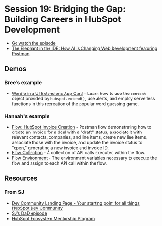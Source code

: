 # Session 19: Bridging the Gap: Building Careers in HubSpot Development
- [Go watch the episode](https://youtube.com/live/oyACZ5tv8c8?feature=share)
- [The Elephant in the IDE: How AI is Changing Web Development featuring Postman](https://events.hubspot.com/events/details/hubspot-developer-presents-the-elephant-in-the-ide-how-ai-is-changing-web-development-featuring-postman/)

## Demos
### Bree's example
- [Wordle in a UI Extensions App Card](https://github.com/hubspotdev/uie-wordle) - Learn how to use the `context` object provided by `hubspot.extend()`, use alerts, and employ serverless functions in this recreation of the popular word guessing game.

### Hannah's example
- [Flow: HubSpot Invoice Creation](https://www.postman.com/hubspot/workspace/hubspot-developer-use-cases/flow/67db1b0ebc201100328f1775) - Postman flow demonstrating how to create an invoice for a deal with a "draft" status, associate it with relevant contacts, companies, and line items, create new line items, associate those with the invoice, and update the invoice status to "open," generating a new invoice and invoice ID.
- [Flow Collection](https://www.postman.com/hubspot/workspace/hubspot-developer-use-cases/collection/26126890-c820f79f-1f96-4832-92b7-c6d4e9bd6e89?action=share&source=copy-link&creator=26126890) - A collection of API calls executed within the flow.
- [Flow Environment](https://www.postman.com/hubspot/workspace/hubspot-developer-use-cases/environment/26126890-b5336a94-8cbe-413c-a0d1-75990b6d905c?action=share&source=copy-link&creator=26126890) - The environment variables necessary to execute the flow and assign to each API call within the flow.

## Resources

### From SJ
- [Dev Community Landing Page - Your starting point for all things HubSpot Dev Community](https://developers.hubspot.com/community) 
- [SJ’s DaD episode](https://www.youtube.com/watch?v=mtR_XGrPtaI)
- [HubSpot Ecosystem Mentorship Program](https://developers.hubspot.com/ecosystem-mentorship-program)
